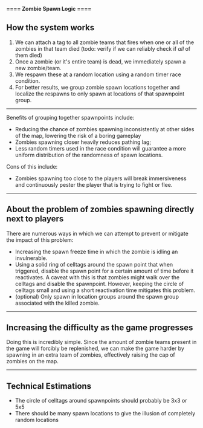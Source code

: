 **==== Zombie Spawn Logic ====**

How the system works
---------
1. We can attach a tag to all zombie teams that fires when one or all of the zombies in that team died (todo: verify if we can reliably check if *all* of them died)
2. Once a zombie (or it's entire team) is dead, we immediately spawn a new zombie/team.
3. We respawn these at a random location using a random timer race condition.
4. For better results, we group zombie spawn locations together and localize the respawns to only spawn at locations of that spawnpoint group.

---------
Benefits of grouping together spawnpoints include:
- Reducing the chance of zombies spawning inconsistently at other sides of the map, lowering the risk of a boring gameplay
- Zombies spawning closer heavily reduces pathing lag;
- Less random timers used in the race condition will guarantee a more uniform distribution of the randomness of spawn locations.

Cons of this include:
- Zombies spawning too close to the players will break immersiveness and continuously pester the player that is trying to fight or flee.


---------
About the problem of zombies spawning directly next to players
---------
There are numerous ways in which we can attempt to prevent or mitigate the impact of this problem:

- Increasing the spawn freeze time in which the zombie is idling an invulnerable.
- Using a solid ring of celltags around the spawn point that when triggered, disable the spawn point for a certain amount of time before it reactivates. A caveat with this is that zombies might walk over the celltags and disable the spawnpoint. However, keeping the circle of celltags small and using a short reactivation time mitigates this problem.
- (optional) Only spawn in location groups around the spawn group associated with the killed zombie.


---------
Increasing the difficulty as the game progresses
---------
Doing this is incredibly simple. Since the amount of zombie teams present in the game will forcibly be replenished, we can make the game harder by spawning in an extra team of zombies, effectively raising the cap of zombies on the map.


---------
Technical Estimations
---------
- The circle of celltags around spawnpoints should probably be 3x3 or 5x5
- There should be many spawn locations to give the illusion of completely random locations



